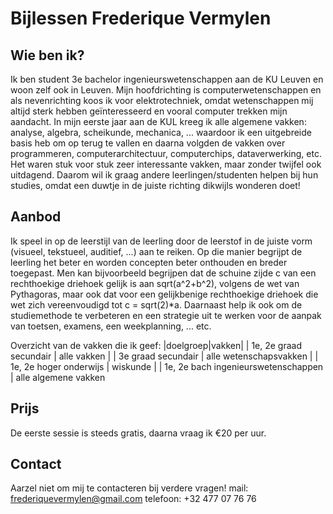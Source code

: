 # Bijlessen Frederique Vermylen
## Wie ben ik?
Ik ben student 3e bachelor ingenieurswetenschappen aan de KU Leuven en woon zelf ook in Leuven. Mijn hoofdrichting is computerwetenschappen en als nevenrichting koos ik voor elektrotechniek, omdat wetenschappen mij altijd sterk hebben geïnteresseerd en vooral computer trekken mijn aandacht. In mijn eerste jaar aan de KUL kreeg ik alle algemene vakken: analyse, algebra, scheikunde, mechanica, ... waardoor ik een uitgebreide basis heb om op terug te vallen en daarna volgden de vakken over programmeren, computerarchitectuur, computerchips, dataverwerking, etc. Het waren stuk voor stuk zeer interessante vakken, maar zonder twijfel ook uitdagend. Daarom wil ik graag andere leerlingen/studenten helpen bij hun studies, omdat een duwtje in de juiste richting dikwijls wonderen doet!

## Aanbod
Ik speel in op de leerstijl van de leerling door de leerstof in de juiste vorm (visueel, tekstueel, auditief, ...) aan te reiken. Op die manier begrijpt de  leerling het beter en worden concepten beter onthouden en breder toegepast. Men kan bijvoorbeeld begrijpen dat de schuine zijde c van een rechthoekige driehoek gelijk is aan sqrt(a^2+b^2), volgens de wet van Pythagoras, maar ook dat voor een gelijkbenige rechthoekige driehoek die wet zich vereenvoudigd tot c = sqrt(2)*a. 
Daarnaast help ik ook om de studiemethode te verbeteren en een strategie uit te werken voor de aanpak van toetsen, examens, een weekplanning, ... etc.

Overzicht van de vakken die ik geef:
|doelgroep|vakken|
| 1e, 2e graad secundair | alle vakken |
| 3e graad secundair | alle wetenschapsvakken |
| 1e, 2e hoger onderwijs | wiskunde |
| 1e, 2e bach ingenieurswetenschappen | alle algemene vakken 

## Prijs
De eerste sessie is steeds gratis, daarna vraag ik €20 per uur.

## Contact
Aarzel niet om mij te contacteren bij verdere vragen!
mail: frederiquevermylen@gmail.com
telefoon: +32 477 07 76 76
